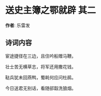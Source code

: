 # 送史主簿之鄂就辟  其二

**作者**: 乐雷发

## 诗词内容

宦途捷径在三边，且住吟船赠马鞭。

壮士苦无横草志，将军还用撒花钱。

鞑兵犹未回燕鸭，蜀耗何应问杜鹃。

今日送君无别话，看随郤縠洗狼烟。

